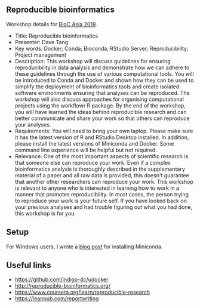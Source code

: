 ## Reproducible bioinformatics

Workshop details for [BioC Asia 2019](https://bioconductor.github.io/BiocAsia/).

* Title: Reproducible bioinformatics
* Presenter: Dave Tang
* Key words: Docker; Conda; Bioconda; RStudio Server; Reproducibility; Project management
* Description: This workshop will discuss guidelines for ensuring reproducibility in data analysis and demonstrate how we can adhere to these guidelines through the use of various computational tools. You will be introduced to Conda and Docker and shown how they can be used to simplify the deployment of bioinformatics tools and create isolated software environments ensuring that analyses can be reproduced. The workshop will also discuss approaches for organising computational projects using the workflowr R package. By the end of the workshop, you will have learned the ideas behind reproducible research and can better communicate and share your work so that others can reproduce your analyses.
* Requirements: You will need to bring your own laptop. Please make sure it has the latest version of R and RStudio Desktop installed. In addition, please install the latest versions of Miniconda and Docker. Some command line experience will be helpful but not required.
* Relevance: One of the most important aspects of scientific research is that someone else can reproduce your work. Even if a complex bioinformatics analysis is thoroughly described in the supplementary material of a paper and all raw data is provided, this doesn't guarantee that another other researchers can reproduce your work. This workshop is relevant to anyone who is interested in learning how to work in a manner that promotes reproducibility. In most cases, the person trying to reproduce your work is your future self. If you have looked back on your previous analyses and had trouble figuring out what you had done, this workshop is for you.

## Setup

For Windows users, I wrote a [blog post](https://davetang.org/muse/2019/04/09/setting-up-windows-for-bioinformatics-in-2019/) for installing Miniconda.

## Useful links

* https://github.com/indigo-dc/udocker
* http://reproducible-bioinformatics.org/
* https://www.coursera.org/learn/reproducible-research
* https://leanpub.com/reportwriting


